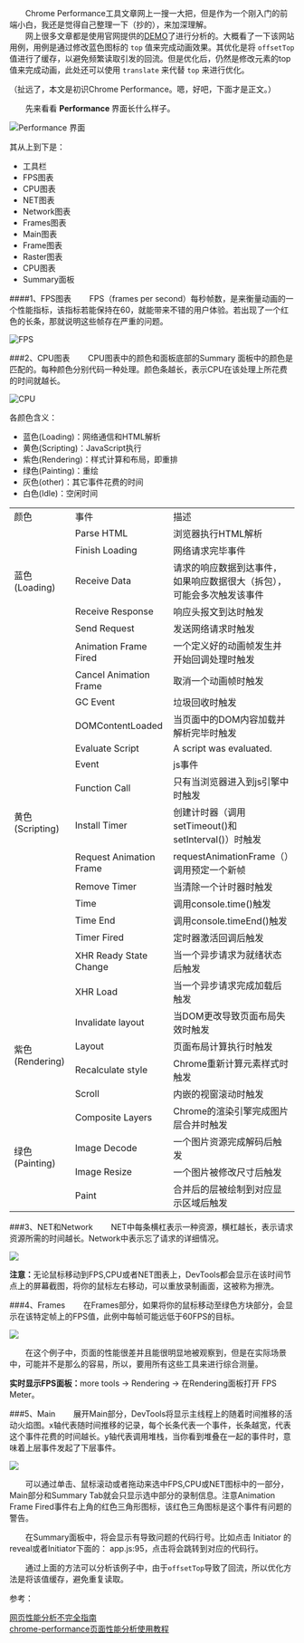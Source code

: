 &emsp;&emsp;Chrome Performance工具文章网上一搜一大把，但是作为一个刚入门的前端小白，我还是觉得自己整理一下（抄的），来加深理解。          
&emsp;&emsp;网上很多文章都是使用官网提供的[DEMO](https://googlechrome.github.io/devtools-samples/jank/)了进行分析的。大概看了一下该网站用例，用例是通过修改蓝色图标的 `top` 值来完成动画效果。其优化是将 `offsetTop` 值进行了缓存，以避免频繁读取引发的回流。但是优化后，仍然是修改元素的top值来完成动画，此处还可以使用 `translate` 来代替 `top` 来进行优化。      

（扯远了，本文是初识Chrome Performance。嗯，好吧，下面才是正文。）     

&emsp;&emsp;先来看看 <b>Performance </b> 界面长什么样子。

![Performance 界面](http://s)

其从上到下是：

- 工具栏
- FPS图表
- CPU图表
- NET图表
- Network图表
- Frames图表
- Main图表
- Frame图表
- Raster图表
- CPU图表
- Summary面板


####1、FPS图表
&emsp;&emsp;FPS（frames per second）每秒帧数，是来衡量动画的一个性能指标，该指标若能保持在60，就能带来不错的用户体验。若出现了一个红色的长条，那就说明这些帧存在严重的问题。

![FPS](http://fps)

###2、CPU图表
&emsp;&emsp;CPU图表中的颜色和面板底部的Summary 面板中的颜色是匹配的。每种颜色分别代码一种处理。颜色条越长，表示CPU在该处理上所花费的时间就越长。

![CPU](http://CPU)


各颜色含义：

- 蓝色(Loading)：网络通信和HTML解析
- 黄色(Scripting)：JavaScript执行
- 紫色(Rendering)：样式计算和布局，即重排
- 绿色(Painting)：重绘
- 灰色(other)：其它事件花费的时间
- 白色(Idle)：空闲时间

<table>
<tr>
    <td>颜色</td>
    <td>事件</td>
	<td>描述</td>
</tr>
<tr>
    <td rowspan="5"> 蓝色(Loading)</td>
    <td>Parse HTML</td>
    <td>浏览器执行HTML解析</td>
</tr>
<tr>
    <td>Finish Loading</td>
    <td>网络请求完毕事件</td>
</tr>
<tr>
    <td>Receive Data</td>
    <td>请求的响应数据到达事件，如果响应数据很大（拆包），可能会多次触发该事件</td>
</tr>
<tr>
    <td>Receive Response</td>
    <td>响应头报文到达时触发</td>
</tr>
<tr>
    <td>Send Request</td>
    <td>发送网络请求时触发</td>
</tr>
<tr>
	<td rowspan="15"> 黄色(Scripting)</td>
    <td>Animation Frame Fired</td>
    <td>一个定义好的动画帧发生并开始回调处理时触发</td>
</tr>
<tr>
    <td>Cancel Animation Frame</td>
    <td>取消一个动画帧时触发</td>
</tr>
<tr>
    <td>GC Event</td>
    <td>垃圾回收时触发</td>
</tr>
<tr>
    <td>DOMContentLoaded</td>
    <td>当页面中的DOM内容加载并解析完毕时触发</td>
</tr>
<tr>
    <td>Evaluate Script</td>
    <td>A script was evaluated.</td>
</tr>
<tr>
    <td>Event</td>
    <td>js事件</td>
</tr>
<tr>
    <td>Function Call</td>
    <td>只有当浏览器进入到js引擎中时触发</td>
</tr>
<tr>
    <td>Install Timer</td>
    <td>创建计时器（调用setTimeout()和setInterval()）时触发</td>
</tr>
<tr>
    <td>Request Animation Frame</td>
    <td>requestAnimationFrame（）调用预定一个新帧</td>
</tr>
<tr>
    <td>Remove Timer</td>
    <td>当清除一个计时器时触发</td>
</tr>
<tr>
    <td>Time</td>
    <td>调用console.time()触发</td>
</tr>
<tr>
    <td>Time End</td>
    <td>调用console.timeEnd()触发</td>
</tr>
<tr>
    <td>Timer Fired</td>
    <td>定时器激活回调后触发</td>
</tr>
<tr>
    <td>XHR Ready State Change</td>
    <td>当一个异步请求为就绪状态后触发</td>
</tr>
<tr>
    <td>XHR Load</td>
    <td>当一个异步请求完成加载后触发</td>
</tr>

<tr>
    <td rowspan="4"> 紫色(Rendering)</td>
    <td>Invalidate layout</td>
    <td>当DOM更改导致页面布局失效时触发</td>
</tr>
<tr>
    <td>Layout</td>
    <td>页面布局计算执行时触发</td>
</tr>
<tr>
    <td>Recalculate style</td>
    <td>Chrome重新计算元素样式时触发</td>
</tr>
<tr>
    <td>Scroll</td>
    <td>内嵌的视窗滚动时触发</td>
</tr>

<tr>
    <td rowspan="4"> 绿色(Painting)</td>
    <td>Composite Layers</td>
    <td>Chrome的渲染引擎完成图片层合并时触发</td>
</tr>
<tr>
    <td>Image Decode</td>
    <td>一个图片资源完成解码后触发</td>
</tr>
<tr>
    <td>Image Resize</td>
    <td>一个图片被修改尺寸后触发</td>
</tr>
<tr>
    <td>Paint</td>
    <td>合并后的层被绘制到对应显示区域后触发</td>
</tr>
</table>

###3、NET和Network
&emsp;&emsp;NET中每条横杠表示一种资源，横杠越长，表示请求资源所需的时间越长。Network中表示忘了请求的详细情况。

![](http://net)


<b>注意：</b>无论鼠标移动到FPS,CPU或者NET图表上，DevTools都会显示在该时间节点上的屏幕截图，将你的鼠标左右移动，可以重放录制画面，这被称为擦洗。

###4、Frames
&emsp;&emsp;在Frames部分，如果将你的鼠标移动至绿色方块部分，会显示在该特定帧上的FPS值，此例中每帧可能远低于60FPS的目标。

![](http://Frames)

&emsp;&emsp;在这个例子中，页面的性能很差并且能很明显地被观察到，但是在实际场景中，可能并不是那么的容易，所以，要用所有这些工具来进行综合测量。

<b>实时显示FPS面板：</b>more tools -> Rendering -> 在Rendering面板打开 FPS Meter。

###5、Main
&emsp;&emsp;展开Main部分，DevTools将显示主线程上的随着时间推移的活动火焰图。x轴代表随时间推移的记录，每个长条代表一个事件，长条越宽，代表这个事件花费的时间越长。y轴代表调用堆栈，当你看到堆叠在一起的事件时，意味着上层事件发起了下层事件。

![](http://main)

&emsp;&emsp;可以通过单击、鼠标滚动或者拖动来选中FPS,CPU或NET图标中的一部分，Main部分和Summary Tab就会只显示选中部分的录制信息。注意Animation Frame Fired事件右上角的红色三角形图标，该红色三角图标是这个事件有问题的警告。

&emsp;&emsp;在Summary面板中，将会显示有导致问题的代码行号。比如点击 Initiator 的 reveal或者Initiator下面的： app.js:95，点击将会跳转到对应的代码行。

&emsp;&emsp;通过上面的方法可以分析该例子中，由于`offsetTop`导致了回流，所以优化方法是将该值缓存，避免重复读取。

参考：

[网页性能分析不完全指南](https://segmentfault.com/a/1190000012243560)    
[chrome-performance页面性能分析使用教程](https://www.cnblogs.com/ranyonsue/p/9342839.html)
